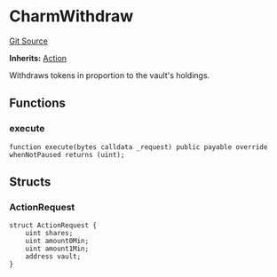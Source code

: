 # CharmWithdraw
[Git Source](https://github.com/FloorDAO/floor-v2/blob/fd4de86a192de96d73fe2e56a84ec542b57b1c69/src/contracts/actions/charmfi/Withdraw.sol)

**Inherits:**
[Action](/src/contracts/actions/Action.sol/contract.Action.md)

Withdraws tokens in proportion to the vault's holdings.


## Functions
### execute


```solidity
function execute(bytes calldata _request) public payable override whenNotPaused returns (uint);
```

## Structs
### ActionRequest

```solidity
struct ActionRequest {
    uint shares;
    uint amount0Min;
    uint amount1Min;
    address vault;
}
```

